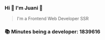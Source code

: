 ### Hi 👋 I&#39;m Juani 🦁

> I&#39;m a Frontend Web Developer SSR

### 📚 Minutes being a developer: 1839616
